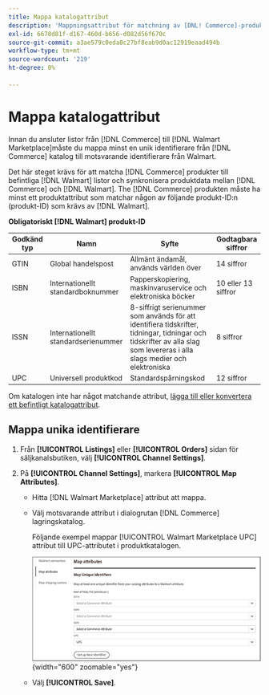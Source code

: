 ```yaml
---
title: Mappa katalogattribut
description: 'Mappningsattribut för matchning av [DNL! Commerce]-produkter till befintlig [!DNL Walmart Marketplace] listor och synkronisera data mellan [!DNL Channel Manager] och [!DNL Walmart].'
exl-id: 6678d81f-d167-460d-b656-d082d56f670c
source-git-commit: a3ae579c0eda0c27bf8eab9d0ac12919eaad494b
workflow-type: tm+mt
source-wordcount: '219'
ht-degree: 0%

---
```


# Mappa katalogattribut

Innan du ansluter listor från [!DNL Commerce] till [!DNL Walmart Marketplace]måste du mappa minst en unik identifierare från [!DNL Commerce] katalog till motsvarande identifierare från Walmart.

Det här steget krävs för att matcha [!DNL Commerce] produkter till befintliga [!DNL Walmart] listor och synkronisera produktdata mellan [!DNL Commerce] och [!DNL Walmart]. The [!DNL Commerce] produkten måste ha minst ett produktattribut som matchar någon av följande produkt-ID:n (produkt-ID) som krävs av [!DNL Walmart].

**Obligatoriskt [!DNL Walmart] produkt-ID**

| **Godkänd typ** | **Namn** | **Syfte** | **Godtagbara siffror** |
|-------------------|--------------------------------------|--------------------------------------------------------------------------------------------------------------------------------------------------|-----------------------|
| GTIN | Global handelspost | Allmänt ändamål, används världen över | 14 siffror |
| ISBN | Internationellt standardboknummer | Papperskopiering, maskinvaruservice och elektroniska böcker | 10 eller 13 siffror |
| ISSN | Internationellt standardserienummer | 8-siffrigt serienummer som används för att identifiera tidskrifter, tidningar, tidningar och tidskrifter av alla slag som levereras i alla slags medier och elektroniska | 8 siffror |
| UPC | Universell produktkod | Standardspårningskod | 12 siffror |

Om katalogen inte har något matchande attribut, [lägga till eller konvertera ett befintligt katalogattribut](https://experienceleague.adobe.com/docs/commerce-admin/catalog/product-attributes/product-attributes.html).

## Mappa unika identifierare

1. Från **[!UICONTROL Listings]** eller **[!UICONTROL Orders]** sidan för säljkanalsbutiken, välj **[!UICONTROL Channel Settings]**.

1. På **[!UICONTROL Channel Settings]**, markera **[!UICONTROL Map Attributes]**.

   - Hitta [!DNL Walmart Marketplace] attribut att mappa.

   - Välj motsvarande attribut i dialogrutan [!DNL Commerce] lagringskatalog.

      Följande exempel mappar [!UICONTROL Walmart Marketplace UPC] attribut till UPC-attributet i produktkatalogen.

      ![Mappningsattribut för produktmatchningsvillkor](assets/products-map-attributes-for-match.png){width="600" zoomable="yes"}

   - Välj **[!UICONTROL Save]**.
